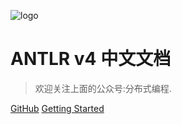 ![logo](_media/icon.jpg)

# ANTLR v4 中文文档 

> 欢迎关注上面的公众号:分布式编程.


[GitHub](https://github.com/daichangya/antlr4-doc/)
[Getting Started](#微信公众号)